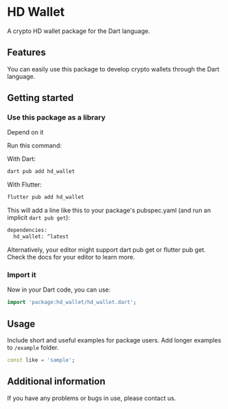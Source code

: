 # HD Wallet

A crypto HD wallet package for the Dart language.

## Features

You can easily use this package to develop crypto wallets through the Dart language.

## Getting started

### Use this package as a library

Depend on it

Run this command:

With Dart:

```sh
dart pub add hd_wallet
```

With Flutter:

```sh
flutter pub add hd_wallet
```

This will add a line like this to your package's pubspec.yaml (and run an implicit `dart pub get`):

```sh
dependencies:
  hd_wallet: ^latest
```

Alternatively, your editor might support dart pub get or flutter pub get. Check the docs for your editor to learn more.

### Import it

Now in your Dart code, you can use:

```dart
import 'package:hd_wallet/hd_wallet.dart';
```

## Usage

Include short and useful examples for package users. Add longer examples
to `/example` folder.

```dart
const like = 'sample';
```

## Additional information

If you have any problems or bugs in use, please contact us.
